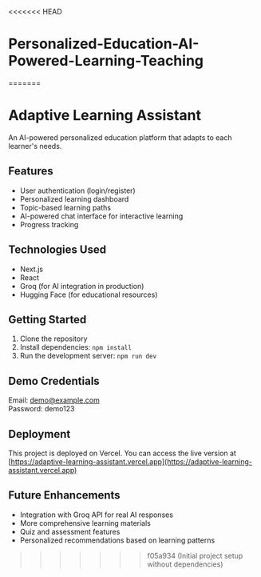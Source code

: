 <<<<<<< HEAD
# Personalized-Education-AI-Powered-Learning-Teaching
=======
# Adaptive Learning Assistant

An AI-powered personalized education platform that adapts to each learner's needs.

## Features

- User authentication (login/register)
- Personalized learning dashboard
- Topic-based learning paths
- AI-powered chat interface for interactive learning
- Progress tracking

## Technologies Used

- Next.js
- React
- Groq (for AI integration in production)
- Hugging Face (for educational resources)

## Getting Started

1. Clone the repository
2. Install dependencies: `npm install`
3. Run the development server: `npm run dev`

## Demo Credentials

Email: demo@example.com  
Password: demo123

## Deployment

This project is deployed on Vercel. You can access the live version at [https://adaptive-learning-assistant.vercel.app](https://adaptive-learning-assistant.vercel.app)

## Future Enhancements

- Integration with Groq API for real AI responses
- More comprehensive learning materials
- Quiz and assessment features
- Personalized recommendations based on learning patterns
>>>>>>> f05a934 (Initial project setup without dependencies)
